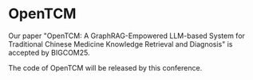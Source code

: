 # OpenTCM

Our paper "OpenTCM: A GraphRAG-Empowered LLM-based System for Traditional Chinese Medicine Knowledge Retrieval and Diagnosis" is accepted by BIGCOM25.

The code of OpenTCM will be released by this conference.

